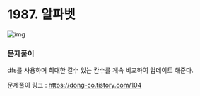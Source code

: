 # 1987. 알파벳



![img](https://k.kakaocdn.net/dn/byJ1hl/btqEtOVkzS7/iKibkpa1ZyUeabK54aRKk0/img.png)





### 문제풀이

dfs를 사용하며 최대한 갈수 있는 칸수를 계속 비교하여 업데이트 해준다. 



문제풀이 링크 : https://dong-co.tistory.com/104

